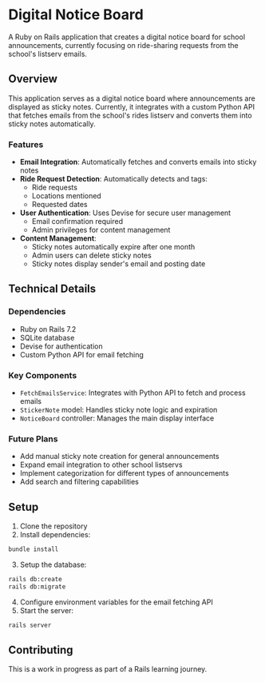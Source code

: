 # Digital Notice Board

A Ruby on Rails application that creates a digital notice board for school announcements, currently focusing on ride-sharing requests from the school's listserv emails.

## Overview

This application serves as a digital notice board where announcements are displayed as sticky notes. Currently, it integrates with a custom Python API that fetches emails from the school's rides listserv and converts them into sticky notes automatically.

### Features

- **Email Integration**: Automatically fetches and converts emails into sticky notes
- **Ride Request Detection**: Automatically detects and tags:
  - Ride requests
  - Locations mentioned
  - Requested dates
- **User Authentication**: Uses Devise for secure user management
  - Email confirmation required
  - Admin privileges for content management
- **Content Management**:
  - Sticky notes automatically expire after one month
  - Admin users can delete sticky notes
  - Sticky notes display sender's email and posting date

## Technical Details

### Dependencies

- Ruby on Rails 7.2
- SQLite database
- Devise for authentication
- Custom Python API for email fetching

### Key Components

- `FetchEmailsService`: Integrates with Python API to fetch and process emails
- `StickerNote` model: Handles sticky note logic and expiration
- `NoticeBoard` controller: Manages the main display interface

### Future Plans

- Add manual sticky note creation for general announcements
- Expand email integration to other school listservs
- Implement categorization for different types of announcements
- Add search and filtering capabilities

## Setup

1. Clone the repository
2. Install dependencies:
```bash
bundle install
```
3. Setup the database:
```bash
rails db:create
rails db:migrate
```
4. Configure environment variables for the email fetching API
5. Start the server:
```bash
rails server
```

## Contributing

This is a work in progress as part of a Rails learning journey. 


